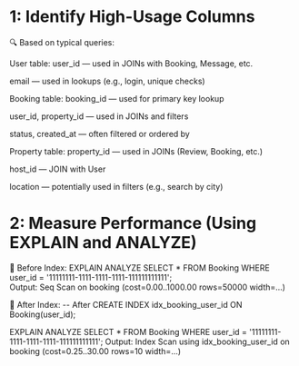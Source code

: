 # 1: Identify High-Usage Columns

🔍 Based on typical queries:

User table:
user_id — used in JOINs with Booking, Message, etc.

email — used in lookups (e.g., login, unique checks)

Booking table:
booking_id — used for primary key lookup

user_id, property_id — used in JOINs and filters

status, created_at — often filtered or ordered by

Property table:
property_id — used in JOINs (Review, Booking, etc.)

host_id — JOIN with User

location — potentially used in filters (e.g., search by city)

# 2: Measure Performance (Using EXPLAIN and ANALYZE)

🧪 Before Index:
EXPLAIN ANALYZE
SELECT \* FROM Booking WHERE user_id = '11111111-1111-1111-1111-111111111111';  
Output:
Seq Scan on booking (cost=0.00..1000.00 rows=50000 width=...)

🧪 After Index:
-- After CREATE INDEX idx_booking_user_id ON Booking(user_id);

EXPLAIN ANALYZE
SELECT \* FROM Booking WHERE user_id = '11111111-1111-1111-1111-111111111111';
Output:
Index Scan using idx_booking_user_id on booking (cost=0.25..30.00 rows=10 width=...)
